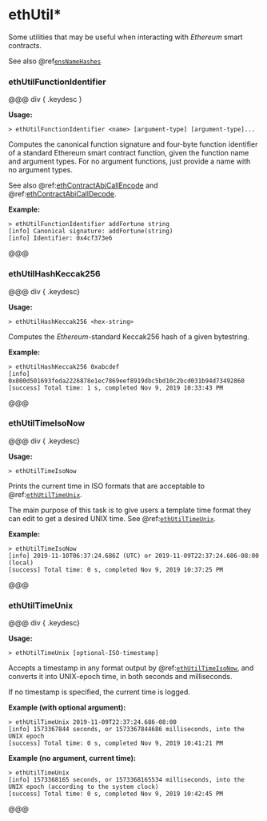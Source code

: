 # ethUtil*

Some utilities that may be useful when interacting with _Ethereum_ smart contracts.

See also @ref[`ensNameHashes`](../../ens.md#ensnamehashes)

### ethUtilFunctionIdentifier

@@@ div { .keydesc }

**Usage:**
```
> ethUtilFunctionIdentifier <name> [argument-type] [argument-type]...
```

Computes the canonical function signature and four-byte function identifier of a standard Ethereum smart contract function,
given the function name and argument types. For no argument functions, just provide a name with no argument types.

See also @ref:[ethContractAbiCallEncode](../contract/abi.md#ethcontractabicallencode) and @ref:[ethContractAbiCallDecode](../contract/abi.md#ethcontractabicalldecode).

**Example:**
```
> ethUtilFunctionIdentifier addFortune string
[info] Canonical signature: addFortune(string)
[info] Identifier: 0x4cf373e6
```

@@@

### ethUtilHashKeccak256

@@@ div { .keydesc}

**Usage:**
```
> ethUtilHashKeccak256 <hex-string>
```

Computes the _Ethereum_-standard Keccak256 hash of a given bytestring.

**Example:**
```
> ethUtilHashKeccak256 0xabcdef
[info] 0x800d501693feda2226878e1ec7869eef8919dbc5bd10c2bcd031b94d73492860
[success] Total time: 1 s, completed Nov 9, 2019 10:33:43 PM
```
@@@

### ethUtilTimeIsoNow

@@@ div { .keydesc}

**Usage:**
```
> ethUtilTimeIsoNow
```
Prints the current time in ISO formats that are acceptable to @ref:[`ethUtilTimeUnix`](#ethutiltimeunix).

The main purpose of this task is to give users a template time format they can edit to get a desired UNIX time. See @ref:[`ethUtilTimeUnix`](#ethutiltimeunix).

**Example:**
```
> ethUtilTimeIsoNow
[info] 2019-11-10T06:37:24.686Z (UTC) or 2019-11-09T22:37:24.686-08:00 (local)
[success] Total time: 0 s, completed Nov 9, 2019 10:37:25 PM
```
@@@

### ethUtilTimeUnix

@@@ div { .keydesc}

**Usage:**
```
> ethUtilTimeUnix [optional-ISO-timestamp]
```
Accepts a timestamp in any format output by @ref:[`ethUtilTimeIsoNow`](#ethutiltimeisonow), and converts it into UNIX-epoch time, in both seconds and milliseconds.

If no timestamp is specified, the current time is logged.

**Example (with optional argument):**
```
> ethUtilTimeUnix 2019-11-09T22:37:24.686-08:00
[info] 1573367844 seconds, or 1573367844686 milliseconds, into the UNIX epoch
[success] Total time: 0 s, completed Nov 9, 2019 10:41:21 PM
```

**Example (no argument, current time):**
```
> ethUtilTimeUnix
[info] 1573368165 seconds, or 1573368165534 milliseconds, into the UNIX epoch (according to the system clock)
[success] Total time: 0 s, completed Nov 9, 2019 10:42:45 PM
```
@@@

